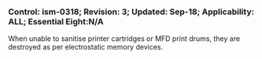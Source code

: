 ### Control: ism-0318; Revision: 3; Updated: Sep-18; Applicability: ALL; Essential Eight:N/A
<p>When unable to sanitise printer cartridges or MFD print drums, they are destroyed as per electrostatic memory devices.</p>